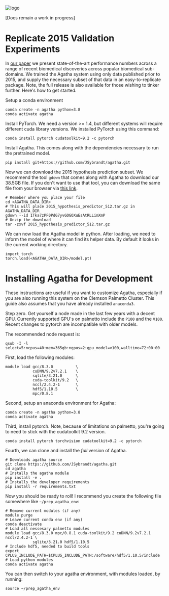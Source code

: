 ![logo](https://github.com/JSybrandt/agatha/blob/master/logo.png?raw=true)

[Docs remain a work in progress]

# Replicate 2015 Validation Experiments

In [our paper][paper_link] we present state-of-the-art performance numbers
across a range of recent biomedical discoveries across popular biomedical
sub-domains. We trained the Agatha system using only data published prior to
2015, and supply the necessary subset of that data in an easy-to-replicate
package. Note, the full release is also available for those wishing to tinker
further. Here's how to get started.

Setup a conda environment

```
conda create -n agatha python=3.8
conda activate agatha
```

Install PyTorch. We need a version >= 1.4, but different systems will require
different cuda library versions. We installed PyTorch using this command:

```
conda install pytorch cudatoolkit=9.2 -c pytorch
```


Install Agatha. This comes along with the dependencies necessary to run the
pretrained model.

```
pip install git+https://github.com/JSybrandt/agatha.git
```


Now we can download the 2015 hypothesis prediction subset. We recommend the tool
`gdown` that comes along with Agatha to download our 38.5GB
file. If you don't want to use that tool, you can download the same file from
your browser via [this link][2015_model_link].

```
# Remeber where you place your file
cd <AGATHA_DATA_DIR>
# This will place 2015_hypothesis_predictor_512.tar.gz in AGATHA_DATA_DIR
gdown --id 1Tka7zPF0PdG7yvGOGOXuEsAtRLLimXmP
# Unzip the download
tar -zxvf 2015_hypothesis_predictor_512.tar.gz
```

We can now load the Agatha model in python. After loading, we need to inform the
model of where it can find its helper data. By default it looks in the current
working directory.

```python3
import torch
torch.load(<AGATHA_DATA_DIR>/model.pt)
```

# Installing Agatha for Development

These instructions are useful if you want to customize Agatha, especially if you
are also running this system on the Clemson Palmetto Cluster. This guide
also assumes that you have already installed `anaconda3`.

Step zero. Get yourself a node made in the last few years with a decent GPU.
Currently supported GPU's on palmetto include the `P100` and the `V100`. Recent
changes to pytorch are incompatible with older models.

The recommended node request is:
```
qsub -I -l select=5:ncpus=40:mem=365gb:ngpus=2:gpu_model=v100,walltime=72:00:00
```

First, load the following modules:
```
module load gcc/8.3.0          \
            cuDNN/9.2v7.2.1    \
            sqlite/3.21.0      \
            cuda-toolkit/9.2   \
            nccl/2.4.2-1       \
            hdf5/1.10.5        \
            mpc/0.8.1
```

Second, setup an anaconda environment for Agatha:
```
conda create -n agatha python=3.8
conda activate agatha
```

Third, install pytorch. Note, because of limitations on palmetto, you're going
to need to stick with the cudatoolkit 9.2 version.
```
conda install pytorch torchvision cudatoolkit=9.2 -c pytorch
```

Fourth, we can clone and install the _full_ version of Agatha.
```
# Downloads agatha source
git clone https://github.com/JSybrandt/agatha.git
cd agatha
# Installs the agatha module
pip install -e .
# Installs the developer requirements
pip install -r requirements.txt
```

Now you should be ready to roll! I recommend you create the following file
somewhere like `~/prep_agatha_env`:

```
# Remove current modules (if any)
module purge
# Leave current conda env (if any)
conda deactivate
# Load all nessesary palmetto modules
module load gcc/8.3.0 mpc/0.8.1 cuda-toolkit/9.2 cuDNN/9.2v7.2.1 nccl/2.4.2-1 \
            sqlite/3.21.0 hdf5/1.10.5
# Include hdf5, needed to build tools
export CPLUS_INCLUDE_PATH=$CPLUS_INCLUDE_PATH:/software/hdf5/1.10.5/include
# Load python modules
conda activate agatha
```

You can then switch to your agatha environment, with modules loaded, by running:
```
source ~/prep_agatha_env
```


[paper_link]:https://arxiv.org/abs/2002.05635
[2015_model_link]:https://drive.google.com/uc?id=1Tka7zPF0PdG7yvGOGOXuEsAtRLLimXmP

